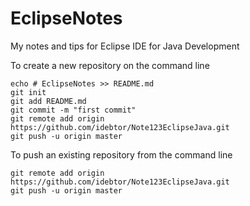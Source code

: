 # EclipseNotes
My notes and tips for Eclipse IDE for Java Development

To create a new repository on the command line
```
echo # EclipseNotes >> README.md
git init
git add README.md
git commit -m "first commit"
git remote add origin https://github.com/idebtor/Note123EclipseJava.git
git push -u origin master
```

To push an existing repository from the command line
```
git remote add origin https://github.com/idebtor/Note123EclipseJava.git
git push -u origin master
```
